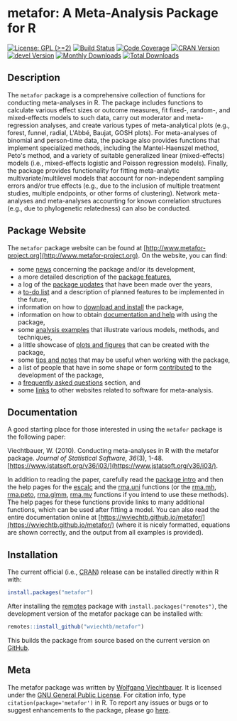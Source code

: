 metafor: A Meta-Analysis Package for R
======================================

[![License: GPL (>=2)](https://img.shields.io/badge/license-GPL-blue)](https://www.gnu.org/licenses/old-licenses/gpl-2.0.en.html)
[![Build Status](https://travis-ci.org/wviechtb/metafor.svg?branch=master)](https://travis-ci.org/wviechtb/metafor)
[![Code Coverage](https://codecov.io/gh/wviechtb/metafor/branch/master/graph/badge.svg)](https://codecov.io/gh/wviechtb/metafor)
[![CRAN Version](https://www.r-pkg.org/badges/version/metafor)](https://cran.r-project.org/package=metafor)
[![devel Version](https://img.shields.io/badge/devel-2.5--17-brightgreen.svg)](http://www.metafor-project.org/doku.php/installation#development_version)
[![Monthly Downloads](https://cranlogs.r-pkg.org/badges/metafor)](https://cranlogs.r-pkg.org/badges/metafor)
[![Total Downloads](https://cranlogs.r-pkg.org/badges/grand-total/metafor)](https://cranlogs.r-pkg.org/badges/grand-total/metafor)

## Description

The `metafor` package is a comprehensive collection of functions for conducting meta-analyses in R. The package includes functions to calculate various effect sizes or outcome measures, fit fixed-, random-, and mixed-effects models to such data, carry out moderator and meta-regression analyses, and create various types of meta-analytical plots (e.g., forest, funnel, radial, L'Abbé, Baujat, GOSH plots). For meta-analyses of binomial and person-time data, the package also provides functions that implement specialized methods, including the Mantel-Haenszel method, Peto's method, and a variety of suitable generalized linear (mixed-effects) models (i.e., mixed-effects logistic and Poisson regression models). Finally, the package provides functionality for fitting meta-analytic multivariate/multilevel models that account for non-independent sampling errors and/or true effects (e.g., due to the inclusion of multiple treatment studies, multiple endpoints, or other forms of clustering). Network meta-analyses and meta-analyses accounting for known correlation structures (e.g., due to phylogenetic relatedness) can also be conducted.

## Package Website

The `metafor` package website can be found at [http://www.metafor-project.org](http://www.metafor-project.org). On the website, you can find:

* some [news](http://www.metafor-project.org/doku.php/news:news) concerning the package and/or its development,
* a more detailed description of the [package features](http://www.metafor-project.org/doku.php/features),
* a log of the [package updates](http://www.metafor-project.org/doku.php/updates) that have been made over the years,
* a [to-do list](http://www.metafor-project.org/doku.php/todo) and a description of planned features to be implemented in the future,
* information on how to [download and install](http://www.metafor-project.org/doku.php/installation) the package,
* information on how to obtain [documentation and help](http://www.metafor-project.org/doku.php/help) with using the package,
* some [analysis examples](http://www.metafor-project.org/doku.php/analyses) that illustrate various models, methods, and techniques,
* a little showcase of [plots and figures](http://www.metafor-project.org/doku.php/plots) that can be created with the package,
* some [tips and notes](http://www.metafor-project.org/doku.php/tips) that may be useful when working with the package,
* a list of people that have in some shape or form [contributed](http://www.metafor-project.org/doku.php/contributors) to the development of the package,
* a [frequently asked questions](http://www.metafor-project.org/doku.php/faq) section, and
* some [links](http://www.metafor-project.org/doku.php/links) to other websites related to software for meta-analysis.

## Documentation

A good starting place for those interested in using the `metafor` package is the following paper:

Viechtbauer, W. (2010). Conducting meta-analyses in R with the metafor package. *Journal of Statistical Software, 36*(3), 1-48. [https://www.jstatsoft.org/v36/i03/](https://www.jstatsoft.org/v36/i03/).

In addition to reading the paper, carefully read the [package intro](https://wviechtb.github.io/metafor/reference/metafor-package.html) and then the help pages for the [escalc](https://wviechtb.github.io/metafor/reference/escalc.html) and the [rma.uni](https://wviechtb.github.io/metafor/reference/rma.uni.html) functions (or the [rma.mh](https://wviechtb.github.io/metafor/reference/rma.mh.html), [rma.peto](https://wviechtb.github.io/metafor/reference/rma.peto.html), [rma.glmm](https://wviechtb.github.io/metafor/reference/rma.glmm.html), [rma.mv](https://wviechtb.github.io/metafor/reference/rma.mv.html) functions if you intend to use these methods). The help pages for these functions provide links to many additional functions, which can be used after fitting a model. You can also read the entire documentation online at [https://wviechtb.github.io/metafor/](https://wviechtb.github.io/metafor/) (where it is nicely formatted, equations are shown correctly, and the output from all examples is provided).

## Installation

The current official (i.e., [CRAN](https://cran.r-project.org/package=metafor)) release can be installed directly within R with:
```r
install.packages("metafor")
```

After installing the [remotes](https://cran.r-project.org/package=remotes) package with ```install.packages("remotes")```, the development version of the metafor package can be installed with:
```r
remotes::install_github("wviechtb/metafor")
```
This builds the package from source based on the current version on [GitHub](https://github.com/wviechtb/metafor).

## Meta

The metafor package was written by [Wolfgang Viechtbauer](http://www.wvbauer.com/). It is licensed under the [GNU General Public License](https://www.gnu.org/licenses/old-licenses/gpl-2.0.txt). For citation info, type `citation(package='metafor')` in R. To report any issues or bugs or to suggest enhancements to the package, please go [here](https://github.com/wviechtb/metafor/issues).
